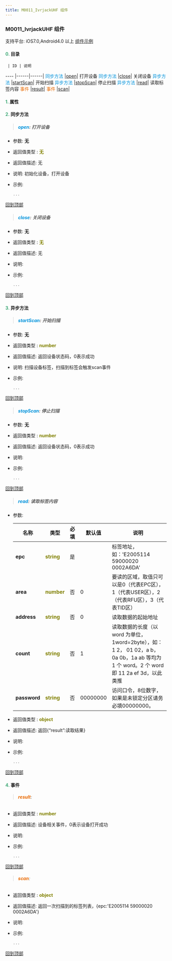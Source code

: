 ```yaml
---
title: M0011_IvrjackUHF 组件
---
```


### M0011_IvrjackUHF 组件

 支持平台: iOS7.0,Android4.0 以上
 [组件示例](https://github.com/do-api/docs-example/tree/master/source/view/M0011_IvrjackUHF)
 

#### <font color ='#40A977'>**0.**</font> 目录

     | ID | 说明
---- |------|------|
<font color ='#0092db'>同步方法</font>  |[open](#open)| 打开设备
<font color ='#0092db'>同步方法</font>  |[close](#close)| 关闭设备
<font color ='#0092db'>异步方法</font>  |[startScan](#startScan)| 开始扫描
<font color ='#0092db'>异步方法</font>  |[stopScan](#stopScan)| 停止扫描
<font color ='#0092db'>异步方法</font>  |[read](#read)| 读取标签内容
<font color ='#e96900'>事件</font>  |[result](#result)| 
<font color ='#e96900'>事件</font>  |[scan](#scan)| 

#### <font color ='#40A977'>**1.**</font> 属性

#### <font color ='#40A977'>**2.**</font> 同步方法

>##### <span id=open><font color ='#0092db'>**open**</font></span>: 打开设备

- 参数: **无**
- 返回值类型 : <font color ='#808000'>**无**</font>
- 返回值描述: 无
- 说明: 初始化设备，打开设备
- 示例:

  ```javascript
  ...

  ```

[回到顶部](#top)

>##### <span id=close><font color ='#0092db'>**close**</font></span>: 关闭设备

- 参数: **无**
- 返回值类型 : <font color ='#808000'>**无**</font>
- 返回值描述: 无
- 说明: 
- 示例:

  ```javascript
  ...

  ```

[回到顶部](#top)

#### <font color ='#40A977'>**3.**</font> 异步方法

>##### <span id=startScan><font color ='#0092db'>**startScan**</font></span>: 开始扫描

- 参数: **无**
- 返回值类型 : <font color ='#808000'>**number**</font>
- 返回值描述: 返回设备状态码，0表示成功
- 说明: 扫描设备标签，扫描到标签会触发scan事件
- 示例:

  ```javascript
  ...

  ```

[回到顶部](#top)

>##### <span id=stopScan><font color ='#0092db'>**stopScan**</font></span>: 停止扫描

- 参数: **无**
- 返回值类型 : <font color ='#808000'>**number**</font>
- 返回值描述: 返回设备状态码，0表示成功
- 说明: 
- 示例:

  ```javascript
  ...

  ```

[回到顶部](#top)

>##### <span id=read><font color ='#0092db'>**read**</font></span>: 读取标签内容

- 参数:

  名称 | 类型 |必填|默认值|说明
  ---- |-------------  |--------------|--------|------
  **epc** |<font color ='#808000'>**string**</font> | 是 | |标签地址，如：'E2005114 59000020 0002A6DA'
  **area** |<font color ='#808000'>**number**</font> | 否 | 0|要读的区域，取值只可以是0（代表EPC区），1（代表USER区），2（代表RFU区），3（代表TID区）
  **address** |<font color ='#808000'>**string**</font> | 否 | 0|读取数据的起始地址
  **count** |<font color ='#808000'>**string**</font> | 否 | 1|读取数据的长度（以 word 为单位，1word=2byte），如：1 2， 01 02，a b，0a 0b，1a ab 等均为 1 个 word。2 个 word 即 11 2a ef 3d，以此类推
  **password** |<font color ='#808000'>**string**</font> | 否 | 00000000|访问口令，8位数字，如果是未锁定分区请务必填00000000。
- 返回值类型 : <font color ='#808000'>**object**</font>
- 返回值描述: 返回{“result”:读取结果}
- 说明: 
- 示例:

  ```javascript
  ...

  ```

[回到顶部](#top)


#### <font color ='#40A977'>**4.**</font> 事件

>###### <span id=result><font color ='#e96900'>**result**</font></span>: 

- 返回值类型 : <font color ='#808000'>**number**</font>
- 返回值描述: 设备相关事件，0表示设备打开成功
- 说明: 
- 示例:

  ```javascript
  ...

  ```

[回到顶部](#top)

>###### <span id=scan><font color ='#e96900'>**scan**</font></span>: 

- 返回值类型 : <font color ='#808000'>**object**</font>
- 返回值描述: 返回一次扫描到的标签列表，{epc:'E2005114 59000020 0002A6DA'}
- 说明: 
- 示例:

  ```javascript
  ...

  ```

[回到顶部](#top)


